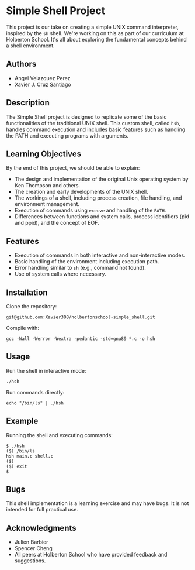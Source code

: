 # Simple Shell Project

This project is our take on creating a simple UNIX command interpreter, inspired by the `sh` shell. We're working on this as part of our curriculum at Holberton School. It's all about exploring the fundamental concepts behind a shell environment.

## Authors

- Angel Velazquez Perez
- Xavier J. Cruz Santiago

## Description

The Simple Shell project is designed to replicate some of the basic functionalities of the traditional UNIX shell. This custom shell, called `hsh`, handles command execution and includes basic features such as handling the PATH and executing programs with arguments.

## Learning Objectives

By the end of this project, we should be able to explain:
- The design and implementation of the original Unix operating system by Ken Thompson and others.
- The creation and early developments of the UNIX shell.
- The workings of a shell, including process creation, file handling, and environment management.
- Execution of commands using `execve` and handling of the `PATH`.
- Differences between functions and system calls, process identifiers (pid and ppid), and the concept of EOF.

## Features

- Execution of commands in both interactive and non-interactive modes.
- Basic handling of the environment including execution path.
- Error handling similar to `sh` (e.g., command not found).
- Use of system calls where necessary.

## Installation

Clone the repository:

```shell
git@github.com:Xavier308/holbertonschool-simple_shell.git
```
Compile with:

```shell
gcc -Wall -Werror -Wextra -pedantic -std=gnu89 *.c -o hsh

```

## Usage
Run the shell in interactive mode:

```shell
./hsh
```
Run commands directly:

```shell
echo "/bin/ls" | ./hsh

```
## Example

Running the shell and executing commands:

```shell
$ ./hsh
($) /bin/ls
hsh main.c shell.c
($)
($) exit
$
```

## Bugs

This shell implementation is a learning exercise and may have bugs. It is not intended for full practical use.

## Acknowledgments

- Julien Barbier
- Spencer Cheng
- All peers at Holberton School who have provided feedback and suggestions.

